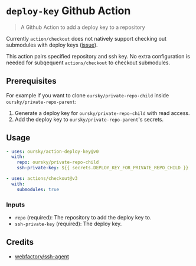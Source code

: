 # `deploy-key` Github Action

> A Github Action to add a deploy key to a repository

Currently `action/checkout` does not natively support checking out submodules with deploy keys ([issue](https://github.com/actions/checkout/issues/287)).

This action pairs specified repository and ssh key. No extra configuration is needed for subqequent `actions/checkout` to checkout submodules.

## Prerequisites

For example if you want to clone `oursky/private-repo-child` inside `oursky/private-repo-parent`:

1. Generate a deploy key for `oursky/private-repo-child` with read access.
2. Add the deploy key to `oursky/private-repo-parent`'s secrets.

## Usage

```yaml
- uses: oursky/action-deploy-key@v0
  with:
    repo: oursky/private-repo-child
    ssh-private-key: ${{ secrets.DEPLOY_KEY_FOR_PRIVATE_REPO_CHILD }}

- uses: actions/checkout@v3
  with:
    submodules: true
```

### Inputs

- `repo` (required): The repository to add the deploy key to.
- `ssh-private-key` (required): The deploy key.

## Credits

- [webfactory/ssh-agent](https://github.com/webfactory/ssh-agent)
